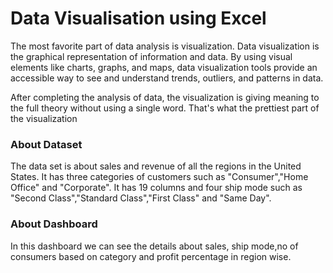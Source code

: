 # Data Visualisation using Excel
The most favorite part of data analysis is visualization. Data visualization is the graphical representation of information and data. By using visual elements like charts, graphs, and maps, data visualization tools provide an accessible way to see and understand trends, outliers, and patterns in data.

After completing the analysis of data, the visualization is giving meaning to the full theory without using a single word. That's what the prettiest part of the visualization

### About Dataset
  The data set is about sales and revenue of all the regions in the United States. It has three categories of customers such as "Consumer","Home Office" and "Corporate".
 It has 19 columns and four ship mode such as "Second Class","Standard Class","First Class" and "Same Day".
      

### About Dashboard
  In this dashboard we can see the details about sales, ship mode,no of consumers based on category and profit percentage in region wise. 
